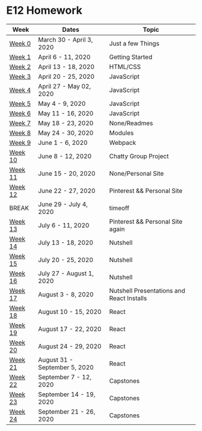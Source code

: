 # E12 Homework

| Week | Dates | Topic |
|---|---|---|
| [Week 0](./week00.md) | March 30 - April 3, 2020 | Just a few Things |
| [Week 1](./week01.md) | April 6 - 11, 2020 | Getting Started |
| [Week 2](./week02.md) | April 13 - 18, 2020 | HTML/CSS |
| [Week 3](./week03.md) | April 20 - 25, 2020 | JavaScript |
| [Week 4](./week04.md) | April 27 - May 02, 2020 | JavaScript |
| [Week 5](./week05.md) | May 4 - 9, 2020 | JavaScript |
| [Week 6](./week06.md) | May 11 - 16, 2020 | JavaScript |
| [Week 7](./week07.md) | May 18 - 23, 2020 | None/Readmes |
| [Week 8](./week08.md) | May 24 - 30, 2020 | Modules |
| [Week 9](./week09.md) | June 1 - 6, 2020 | Webpack |
| [Week 10](./week10.md) | June 8 - 12, 2020 | Chatty Group Project |
| [Week 11](./week11.md) | June 15 - 20, 2020 | None/Personal Site |
| [Week 12](./week12.md) | June 22 - 27, 2020 | Pinterest && Personal Site |
| BREAK | June 29 - July 4, 2020 | timeoff |
| [Week 13](./week13.md) | July 6 - 11, 2020 | Pinterest && Personal Site again |
| [Week 14](./week14.md) | July 13 - 18, 2020 | Nutshell |
| [Week 15](./week15.md) | July 20 - 25, 2020 | Nutshell |
| [Week 16](./week16.md) | July 27 - August 1, 2020 | Nutshell |
| [Week 17](./week17.md) | August 3 - 8, 2020 | Nutshell Presentations and React Installs |
| [Week 18](./week18.md) | August 10 - 15, 2020 | React |
| [Week 19](./week19.md) | August 17 - 22, 2020 | React |
| [Week 20](./week20.md) | August 24 - 29, 2020 | React |
| [Week 21](./week21.md) | August 31 - September 5, 2020 | React |
| [Week 22](./week22.md) | September 7 - 12, 2020 | Capstones|
| [Week 23](./week23.md) | September 14 - 19, 2020 | Capstones |
| [Week 24](./week24.md) | September 21 - 26, 2020 | Capstones |
